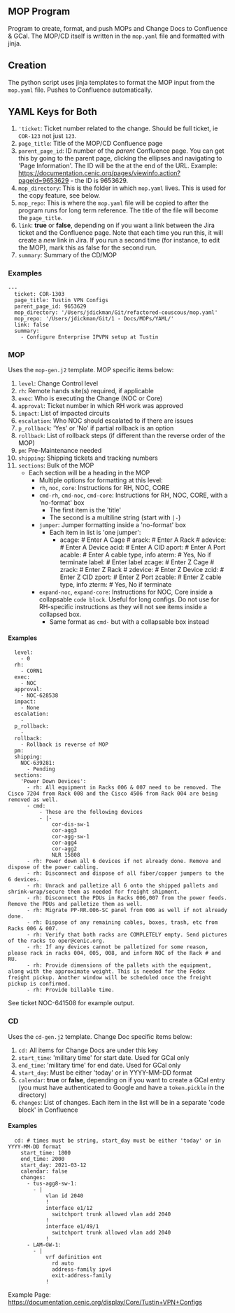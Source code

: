 ## MOP Program

Program to create, format, and push MOPs and Change Docs to Confluence & GCal. The MOP/CD itself is written in the `mop.yaml` file and formatted with jinja.

## Creation

The python script uses jinja templates to format the MOP input from the `mop.yaml` file. Pushes to Confluence automatically.

## YAML Keys for Both

1. `'ticket`: Ticket number related to the change. Should be full ticket, ie `COR-123` not just `123`.
2. `page_title`: Title of the MOP/CD Confluence page
3. `parent_page_id`: ID number of the *parent* Confluence page. You can get this by going to the parent page, clicking the ellipses and navigating to 'Page Information'. The ID will be the at the end of the URL. Example: https://documentation.cenic.org/pages/viewinfo.action?pageId=9653629 - the ID is 9653629.
4. `mop_directory`: This is the folder in which `mop.yaml` lives. This is used for the copy feature, see below.
5. `mop_repo`: This is where the `mop.yaml` file will be copied to after the program runs for long term reference. The title of the file will become the `page_title`.
6. `link`: **true** or **false**, depending on if you want a link between the Jira ticket and the Confluence page. Note that each time you run this, it will create a *new* link in Jira. If you run a second time (for instance, to edit the MOP), mark this as false for the second run.
7. `summary`: Summary of the CD/MOP

### Examples

```
---
  ticket: COR-1303
  page_title: Tustin VPN Configs
  parent_page_id: 9653629
  mop_directory: '/Users/jdickman/Git/refactored-couscous/mop.yaml'
  mop_repo: '/Users/jdickman/Git/1 - Docs/MOPs/YAML/'
  link: false
  summary:
    - Configure Enterprise IPVPN setup at Tustin
```

### MOP

Uses the `mop-gen.j2` template. MOP specific items below:

1. `level`: Change Control level
2. `rh`: Remote hands site(s) required, if applicable
3. `exec`: Who is executing the Change (NOC or Core)
4. `approval`: Ticket number in which RH work was approved
5. `impact`: List of impacted circuits
6. `escalation`: Who NOC should escalated to if there are issues
7. `p_rollback`: 'Yes' or 'No' if partial rollback is an option
8. `rollback`: List of rollback steps (if different than the reverse order of the MOP)
9. `pm`: Pre-Maintenance needed
10. `shipping`: Shipping tickets and tracking numbers
11. `sections`: Bulk of the MOP
    - Each section will be a heading in the MOP
        - Multiple options for formatting at this level:
        - `rh`, `noc`, `core`: Instructions for RH, NOC, CORE
        - `cmd-rh`, `cmd-noc`, `cmd-core`: Instructions for RH, NOC, CORE, with a 'no-format' box
            - The first item is the 'title'
            - The second is a multiline string (start with `|-`)
        - `jumper`: Jumper formatting inside a 'no-format' box
            - Each item in list is 'one jumper':
                - acage: # Enter A Cage #
                  arack: # Enter A Rack #
                  adevice: # Enter A Device
                  acid: # Enter A CID
                  aport: # Enter A Port
                  acable: # Enter A cable type, info
                  aterm: # Yes, No if terminate
                  label: # Enter label
                  zcage: # Enter Z Cage #
                  zrack: # Enter Z Rack #
                  zdevice: # Enter Z Device
                  zcid: # Enter Z CID
                  zport: # Enter Z Port
                  zcable: # Enter Z cable type, info
                  zterm: # Yes, No if terminate
        - `expand-noc`, `expand-core`: Instructions for NOC, Core inside a collapsable `code block`. Useful for long configs. Do not use for RH-specific instructions as they will not see items inside a collapsed box.
            - Same format as `cmd-` but with a collapsable box instead

#### Examples

```
  level:
    - 0
  rh:
    - CORN1
  exec:
    - NOC
  approval:
    - NOC-628538
  impact:
    - None
  escalation:
    -
  p_rollback:
    -
  rollback:
    - Rollback is reverse of MOP
  pm:
  shipping:
    NOC-639281:
      - Pending
  sections:
    'Power Down Devices':
      - rh: All equipment in Racks 006 & 007 need to be removed. The Cisco 7204 from Rack 008 and the Cisco 4506 from Rack 004 are being removed as well.
      - cmd:
          - These are the following devices
          - |-
              cor-dis-sw-1
              cor-agg3
              cor-agg-sw-1
              cor-agg4
              cor-agg2
              NLR 15808
      - rh: Power down all 6 devices if not already done. Remove and dispose of the power cabling.
      - rh: Disconnect and dispose of all fiber/copper jumpers to the 6 devices.
      - rh: Unrack and palletize all 6 onto the shipped pallets and shrink-wrap/secure them as needed for freight shipment.
      - rh: Disconnect the PDUs in Racks 006,007 from the power feeds. Remove the PDUs and palletize them as well.
      - rh: Migrate PP-RR.006-SC panel from 006 as well if not already done.
      - rh: Dispose of any remaining cables, boxes, trash, etc from Racks 006 & 007.
      - rh: Verify that both racks are COMPLETELY empty. Send pictures of the racks to oper@cenic.org.
      - rh: If any devices cannot be palletized for some reason, please rack in racks 004, 005, 008, and inform NOC of the Rack # and RU.
      - rh: Provide dimensions of the pallets with the equipment, along with the approximate weight. This is needed for the Fedex freight pickup. Another window will be scheduled once the freight pickup is confirmed.
      - rh: Provide billable time.
```

See ticket NOC-641508 for example output.

### CD

Uses the `cd-gen.j2` template. Change Doc specific items below:

1. `cd:` All items for Change Docs are under this key
2. `start_time`: 'military time' for start date. Used for GCal only
3. `end_time`: 'military time' for end date. Used for GCal only
4. `start_day`: Must be either 'today' or in YYYY-MM-DD format
5. `calendar`: **true** or **false**, depending on if you want to create a GCal entry (you must have authenticated to Google and have a `token.pickle` in the directory)
6. `changes`: List of changes. Each item in the list will be in a separate 'code block' in Confluence

#### Examples

```
  cd: # times must be string, start_day must be either 'today' or in YYYY-MM-DD format
    start_time: 1800
    end_time: 2000
    start_day: 2021-03-12
    calendar: false
    changes:
      - tus-agg8-sw-1:
        - |
            vlan id 2040
            !
            interface e1/12
              switchport trunk allowed vlan add 2040
            !
            interface e1/49/1
              switchport trunk allowed vlan add 2040
            !
      - LAM-GW-1:
        - |
            vrf definition ent
              rd auto
              address-family ipv4
              exit-address-family
            !
```

Example Page: https://documentation.cenic.org/display/Core/Tustin+VPN+Configs